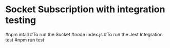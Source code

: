 # Socket Subscription with integration testing

#npm intall
#To run the Socket
#node index.js
#To run the Jest Integration test
#npm run test
